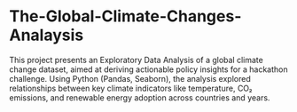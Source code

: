# The-Global-Climate-Changes-Analaysis
This project presents an Exploratory Data Analysis of a global climate change dataset, aimed at deriving actionable policy insights for a hackathon challenge. Using Python (Pandas, Seaborn), the analysis explored relationships between key climate indicators like temperature, CO₂ emissions, and renewable energy adoption across countries and years.
